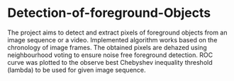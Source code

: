 # Detection-of-foreground-Objects

The project aims to detect and extract pixels of foreground objects from an image sequence or a video. Implemented algorithm works based on the chronology of image frames. The obtained pixels are dehazed using neighbourhood voting to ensure noise free foreground detection. ROC curve was plotted to the observe best Chebyshev inequality threshold (lambda) to be used for given image sequence.
